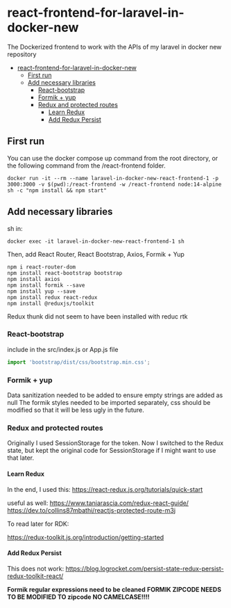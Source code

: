 # react-frontend-for-laravel-in-docker-new
The Dockerized frontend to work with the APIs of my laravel in docker new repository

- [react-frontend-for-laravel-in-docker-new](#react-frontend-for-laravel-in-docker-new)
  - [First run](#first-run)
  - [Add necessary libraries](#add-necessary-libraries)
    - [React-bootstrap](#react-bootstrap)
    - [Formik + yup](#formik--yup)
    - [Redux and protected routes](#redux-and-protected-routes)
      - [Learn Redux](#learn-redux)
      - [Add Redux Persist](#add-redux-persist)


## First run

You can use the docker compose up command from the root directory, or the following command from the /react-frontend folder.

```docker run -it --rm --name laravel-in-docker-new-react-frontend-1 -p 3000:3000 -v $(pwd):/react-frontend -w /react-frontend node:14-alpine sh -c "npm install && npm start"```

## Add necessary libraries

sh in:

```
docker exec -it laravel-in-docker-new-react-frontend-1 sh
```

Then, add React Router, React Bootstrap, Axios, Formik + Yup
```
npm i react-router-dom
npm install react-bootstrap bootstrap
npm install axios
npm install formik --save
npm install yup --save
npm install redux react-redux
npm install @reduxjs/toolkit
```
Redux thunk did not seem to have been installed with reduc rtk
### React-bootstrap

include in the src/index.js or App.js file

```js
import 'bootstrap/dist/css/bootstrap.min.css';
```

### Formik + yup

Data sanitization needed to be added to ensure empty strings are added as null
The formik styles needed to be imported separately, css should be modified so that it will be less ugly in the future.

### Redux and protected routes

Originally I used SessionStorage for the token. Now I switched to the Redux state, but kept the original code for SessionStorage if I might want to use that later.

#### Learn Redux

In the end, I used this:
https://react-redux.js.org/tutorials/quick-start

useful as well:
https://www.taniarascia.com/redux-react-guide/
https://dev.to/collins87mbathi/reactjs-protected-route-m3j

To read later for RDK:

https://redux-toolkit.js.org/introduction/getting-started


#### Add Redux Persist

This does not work:
https://blog.logrocket.com/persist-state-redux-persist-redux-toolkit-react/





**Formik regular expressions need to be cleaned**
**FORMIK ZIPCODE NEEDS TO BE MODIFIED TO zipcode NO CAMELCASE!!!!**



